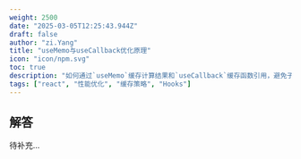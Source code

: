 ```yaml
---
weight: 2500
date: "2025-03-05T12:25:43.944Z"
draft: false
author: "zi.Yang"
title: "useMemo与useCallback优化原理"
icon: "icon/npm.svg"
toc: true
description: "如何通过`useMemo`缓存计算结果和`useCallback`缓存函数引用，避免子组件不必要的重新渲染？请结合依赖项数组说明其性能优化条件？"
tags: ["react", "性能优化", "缓存策略", "Hooks"]
---
```


## 解答

待补充...
